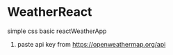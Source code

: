 # WeatherReact
simple css basic reactWeatherApp

1. paste api key from https://openweathermap.org/api

